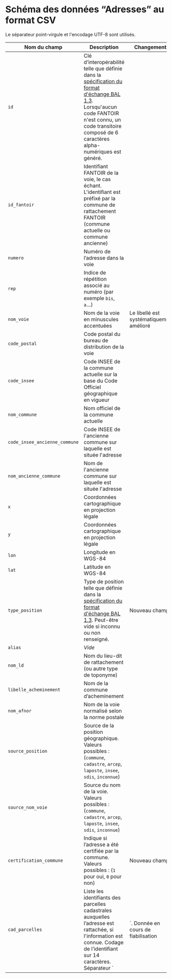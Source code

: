 # Schéma des données “Adresses” au format CSV

Le séparateur point-virgule et l'encodage UTF-8 sont utilisés.

| Nom du champ | Description | Changements |
| --- | --- | --- |
| `id` | Clé d’interopérabilité telle que définie dans la [spécification du format d'échange BAL 1.3](https://aitf-sig-topo.github.io/voies-adresses/files/AITF_SIG_Topo_Format_Base_Adresse_Locale_v1.3.pdf). Lorsqu'aucun code FANTOIR n'est connu, un code transitoire composé de 6 caractères alpha-numériques est généré. | |
| `id_fantoir` | Identifiant FANTOIR de la voie, le cas échant. L'identifiant est préfixé par la commune de rattachement FANTOIR (commune actuelle ou commune ancienne) | |
| `numero` | Numéro de l’adresse dans la voie | |
| `rep` | Indice de répétition associé au numéro (par exemple `bis`, `a`…) | |
| `nom_voie` | Nom de la voie en minuscules accentuées | Le libellé est systématiquement amélioré|
| `code_postal` | Code postal du bureau de distribution de la voie | |
| `code_insee` | Code INSEE de la commune actuelle sur la base du Code Officiel géographique en vigueur | |
| `nom_commune` | Nom officiel de la commune actuelle | |
| `code_insee_ancienne_commune` | Code INSEE de l'ancienne commune sur laquelle est située l'adresse | |
| `nom_ancienne_commune` | Nom de l'ancienne commune sur laquelle est située l'adresse | |
| `x` | Coordonnées cartographique en projection légale | |
| `y` | Coordonnées cartographique en projection légale | |
| `lon` | Longitude en WGS-84 | |
| `lat` | Latitude en WGS-84 | |
| `type_position` | Type de position telle que définie dans la [spécification du format d'échange BAL 1.3](https://aitf-sig-topo.github.io/voies-adresses/files/AITF_SIG_Topo_Format_Base_Adresse_Locale_v1.3.pdf). Peut-être vide si inconnu ou non renseigné. | Nouveau champ |
| `alias` | _Vide_ | |
| `nom_ld` | Nom du lieu-dit de rattachement (ou autre type de toponyme) | |
| `libelle_acheminement` | Nom de la commune d’acheminement | |
| `nom_afnor` | Nom de la voie normalisé selon la norme postale | |
| `source_position` | Source de la position géographique. Valeurs possibles : (`commune`, `cadastre`, `arcep`, `laposte`, `insee`, `sdis`, `inconnue`) | |
| `source_nom_voie` | Source du nom de la voie. Valeurs possibles : (`commune`, `cadastre`, `arcep`, `laposte`, `insee`, `sdis`, `inconnue`) | |
| `certification_commune` | Indique si l’adresse a été certifiée par la commune. Valeurs possibles : (`1` pour oui, `0` pour non) | Nouveau champ |
| `cad_parcelles` | Liste les identifiants des parcelles cadastrales auxquelles l’adresse est rattachée, si l'information est connue. Codage de l’identifiant sur 14 caractères. Séparateur `|`. Donnée en cours de fiabilisation | Nouveau champ. **Expérimental** |

